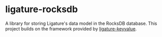 # ligature-rocksdb

A library for storing Ligature's data model in the RocksDB database.
This project builds on the framework provided by [ligature-keyvalue](https://github.com/almibe/ligature-keyvalue).
